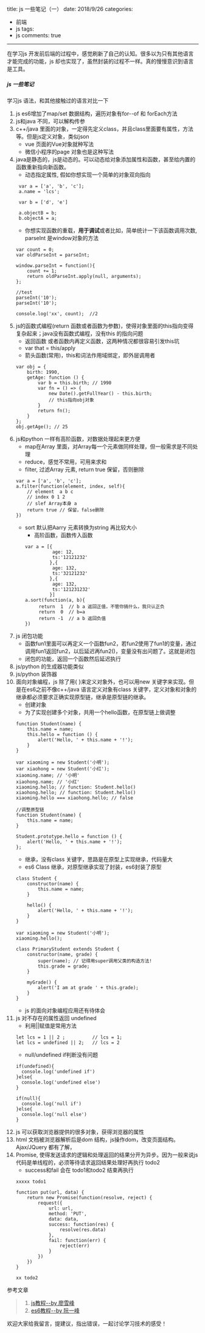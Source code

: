 title: js 一些笔记（一）
date: 2018/9/26
categories:
- 前端
- js
tags:
- js
comments: true
---

在学习js 开发前后端的过程中，感觉刷新了自己的认知。很多以为只有其他语言才能完成的功能，js 却也实现了，虽然封装的过程不一样。真的慢慢意识到语言是工具。

##### js 一些笔记
学习js 语法，和其他接触过的语言对比一下
1. js es6增加了map/set 数据结构，遍历对象有for--of 和 forEach方法
2. js和java 不同，可以解构传参
3. c++/java 里面的对象，一定得先定义class，并且class里面要有属性，方法等。但是js定义对象，类似json
    - vue 页面的Vue对象就种写法
    - 微信小程序的page 对象也是这种写法
4. java是静态的，js是动态的。可以动态给对象添加属性和函数，甚至给内置的函数重新指向新函数。
    - 动态指定属性, 假如你想实现一个简单的对象双向指向
    ```
     var a = ['a', 'b', 'c'];
     a.name = 'lcs';
     
     var b = ['d', 'e']
     
     a.objectB = b;
     b.objectA = a;
    ```
    - 你想实现函数的重载，**用于调试**或者比如，简单统计一下该函数调用次数, parseInt 是window对象的方法
    ```
    var count = 0;
    var oldParseInt = parseInt;
    
    window.parseInt = function(){
        count += 1;
        return oldParseInt.apply(null, arguments);
    };
    
    //test
    parseInt('10');
    parseInt('10');
    
    console.log('xx', count);  //2
    ```
5. js的函数式编程(return 函数或者函数为参数)，使得对象里面的this指向变得复杂起来；java没有函数式编程，没有this 的指向问题
    - 返回函数 或者函数内再定义函数，这两种情况都很容易引发this坑
    - var that = this/apply
    - 箭头函数(常用)，this和词法作用域绑定，即外层调用者
    ```
    var obj = {
        birth: 1990,
        getAge: function () {
            var b = this.birth; // 1990
            var fn = () => {
                new Date().getFullYear() - this.birth;
                // this指向obj对象
            }
            return fn();
        }
    };
    obj.getAge(); // 25
    ```
6. js和python 一样有高阶函数，对数据处理起来更方便
    - map在Array 里面，对Array每一个元素做同样处理，但一般需求是不同处理
    - reduce，感觉不常用，可用来求和
    - filter, 过滤Array 元素, return true 保留，否则删除
    ```
    var a = ['a', 'b', 'c'];
    a.filter(function(element, index, self){
        // element  a b c
        // index 0 1 2
        // slef Array本身 a
        return true // 保留，false删除
    })
    ```
    - sort 默认把Aarry 元素转换为string 再比较大小
        - 高阶函数，函数传入函数
        ```
        var a = [{
                  age: 12,
                  ts:'12121232'
                 },{
                  age: 132, 
                  ts:'32121232'
                 },{
                  age: 132, 
                  ts:'121231232'
                 }]
        a.sort(function(a, b){
             return  1  // b a 返回正值，不管你搞什么，我只认正负
             return  0  // b=a 
             return -1  // a b 返回负值
        })
        ```
7. js 闭包功能
    - 函数fun1里面可以再定义一个函数fun2，若fun2使用了fun1的变量，通过调用fun1返回fun2，以后延迟再fun2()，变量没有出问题了。这就是闭包
    - 闭包的功能，返回一个函数然后延迟执行
8. js/python 的生成器功能类似
9. js/python 装饰器
10. 面向对象编程，js 除了用{ }来定义对象外，也可以用new 关键字来实现。但是在es6之前不像c++/java 语言定义对象有class 关键字，定义对象和对象的继承都必须要求正确实现原型链，继承是原型链的继承。
    - 创建对象
    - 为了实现创建多个对象，共用一个hello函数，在原型链上做调整
    ```
    function Student(name) {
        this.name = name;
        this.hello = function () {
            alert('Hello, ' + this.name + '!');
        }
    }

    var xiaoming = new Student('小明');
    var xiaohong = new Student('小红');
    xiaoming.name; // '小明'
    xiaohong.name; // '小红'
    xiaoming.hello; // function: Student.hello()
    xiaohong.hello; // function: Student.hello()
    xiaoming.hello === xiaohong.hello; // false
    
    //调整原型链
    function Student(name) {
        this.name = name;
    }
    
    Student.prototype.hello = function () {
        alert('Hello, ' + this.name + '!');
    };
    ```
    - 继承，没有class 关键字，思路是在原型上实现继承，代码量大
    - es6 Class 继承，对原型继承实现了封装，es6封装了原型
    ```
    class Student {
        constructor(name) {
            this.name = name;
        }
    
        hello() {
            alert('Hello, ' + this.name + '!');
        }
    }
    
    var xiaoming = new Student('小明');
    xiaoming.hello();
    
    class PrimaryStudent extends Student {
        constructor(name, grade) {
            super(name); // 记得用super调用父类的构造方法!
            this.grade = grade;
        }
    
        myGrade() {
            alert('I am at grade ' + this.grade);
        }
    }
    ```
    - js 的面向对象编程应用还有待体会
11. js 对不存在的属性返回 undefined
    - 利用||赋值是常用方法
    ```
    let lcs = 1 || 2 ;          // lcs = 1;
    let lcs = undefined || 2;   // lcs = 2
    ```
    - null/undefined if判断没有问题
    ```
    if(undefined){
      console.log('undefined if')
    }else{
      console.log('undefined else')
    }
    
    if(null){
      console.log('null if')
    }else{
      console.log('null else')
    }
    ```
12. js 可以获取浏览器提供的很多对象，获得浏览器的属性
13. html 文档被浏览器解析后是dom 结构，js操作dom，改变页面结构。Ajax/JQuery 都有了解，
14. Promise, 使得发送请求的逻辑和处理返回的结果分开为异步。因为一般来说js 代码是单线程的，必须等待请求返回结果处理好再执行 todo2 
    - success和fail 会在 todo1和todo2 结束再执行
    ```
    xxxxx todo1
    
    function put(url, data) {
        return new Promise(function(resolve, reject) {
            request({
                url: url,
                method: 'PUT',
                data: data,
                success: function(res) {
                    resolve(res.data)
                },
                fail: function(err) {
                    reject(err)
                }
            })
        })
    }
    
    xx todo2
    
    ```


参考文章
>1. [js教程--by 廖雪峰](https://www.liaoxuefeng.com/wiki/001434446689867b27157e896e74d51a89c25cc8b43bdb3000)
>2. [es6教程--by 阮一峰](http://es6.ruanyifeng.com/)


欢迎大家给我留言，提建议，指出错误，一起讨论学习技术的感受！